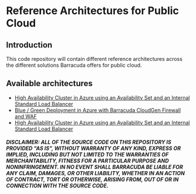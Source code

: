 # Reference Architectures for Public Cloud

## Introduction

This code repository will contain different reference architectures across the different solutions Barracuda offers for public cloud.

## Available architectures

- [High Availability Cluster in Azure using an Availability Set and an Internal Standard Load Balancer](../../tree/master/Quickstart-Azure-CFG-HA/)
- [Blue / Green Deployment in Azure with Barracuda CloudGen Firewall and WAF](../../tree/master/Quickstart-Azure-Blue-Green/)
- [High Availability Cluster in Azure using an Availability Set and an Internal Standard Load Balancer](../../tree/master/Quickstart-Azure-CGF-VNET-Peering/)

##### DISCLAIMER: ALL OF THE SOURCE CODE ON THIS REPOSITORY IS PROVIDED "AS IS", WITHOUT WARRANTY OF ANY KIND, EXPRESS OR IMPLIED, INCLUDING BUT NOT LIMITED TO THE WARRANTIES OF MERCHANTABILITY, FITNESS FOR A PARTICULAR PURPOSE AND NONINFRINGEMENT. IN NO EVENT SHALL BARRACUDA BE LIABLE FOR ANY CLAIM, DAMAGES, OR OTHER LIABILITY, WHETHER IN AN ACTION OF CONTRACT, TORT OR OTHERWISE, ARISING FROM, OUT OF OR IN CONNECTION WITH THE SOURCE CODE. #####
